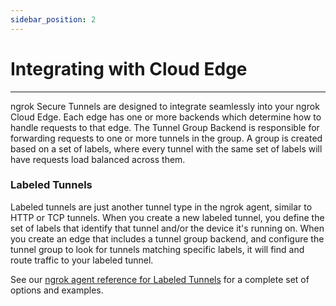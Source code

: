 ```yaml
---
sidebar_position: 2
---
```


# Integrating with Cloud Edge
--------------------

ngrok Secure Tunnels are designed to integrate seamlessly into your ngrok Cloud Edge. Each edge has one or more backends which determine how to handle requests to that edge. The Tunnel Group Backend is responsible for forwarding requests to one or more tunnels in the group. A group is created based on a set of labels, where every tunnel with the same set of labels will have requests load balanced across them.

### Labeled Tunnels

Labeled tunnels are just another tunnel type in the ngrok agent, similar to HTTP or TCP tunnels. When you create a new labeled tunnel, you define the set of labels that identify that tunnel and/or the device it's running on. When you create an edge that includes a tunnel group backend, and configure the tunnel group to look for tunnels matching specific labels, it will find and route traffic to your labeled tunnel.

See our [ngrok agent reference for Labeled Tunnels](/docs/ngrok-agent/ngrok#command-ngrok-tunnel) for a complete set of options and examples.
